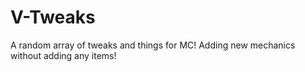 # V-Tweaks
A random array of tweaks and things for MC!
Adding new mechanics without adding any items!
